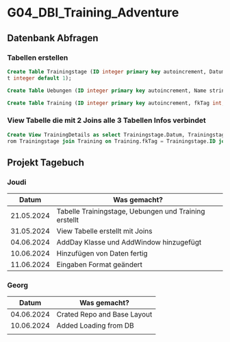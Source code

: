 # G04_DBI_Training_Adventure

## Datenbank Abfragen

### Tabellen erstellen
```sql
Create Table Trainingstage (ID integer primary key autoincrement, Datum date, Dauer time default 0, Schwierigkei
t integer default 1);
```

```sql
Create Table Uebungen (ID integer primary key autoincrement, Name string, Muskelgruppen string);
```

```sql
Create Table Training (ID integer primary key autoincrement, fkTag int, fkUebung int);
```

### View Tabelle die mit 2 Joins alle 3 Tabellen Infos verbindet
```sql
Create View TrainingDetails as select Trainingstage.Datum, Trainingstage.Dauer, Trainingstage.Schwierigkeit, Uebungen.Name, Uebungen.Muskelgruppen f
rom Trainingstage join Training on Training.fkTag = Trainingstage.ID join Uebungen on Training.fkUebung = Uebungen.ID;
```

## Projekt Tagebuch
### Joudi
| Datum      | Was gemacht?                                          |
| ---------- | ----------------------------------------------------- |
| 21.05.2024 | Tabelle Trainingstage, Uebungen und Training erstellt |
| 31.05.2024 | View Tabelle erstellt mit Joins                       |
| 04.06.2024 | AddDay Klasse und AddWindow hinzugefügt               |
| 10.06.2024 | Hinzufügen von Daten fertig                           |
| 11.06.2024 | Eingaben Format geändert                              |

### Georg
| Datum      | Was gemacht?                |
| ---------- | --------------------------- |
| 04.06.2024 | Crated Repo and Base Layout |
| 10.06.2024 | Added Loading from DB       |
|            |                             |